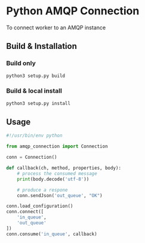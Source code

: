 
Python AMQP Connection
======================

To connect worker to an AMQP instance


Build & Installation
--------------------

### Build only
```bash
python3 setup.py build
```

### Build & local install
```bash
python3 setup.py install
```

Usage
-----
```python
#!/usr/bin/env python

from amqp_connection import Connection

conn = Connection()

def callback(ch, method, properties, body):
    # process the consumed message
    print(body.decode('utf-8'))

    # produce a respone
    conn.sendJson('out_queue', "OK")

conn.load_configuration()
conn.connect([
    'in_queue',
    'out_queue'
])
conn.consume('in_queue', callback)

```
